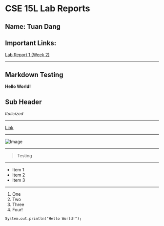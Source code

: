 # CSE 15L Lab Reports
## Name: Tuan Dang 


## **Important Links:**
[Lab Report 1 (Week 2)](lab-report-1-week-2.md)
***

## **Markdown Testing**

**Hello World!**

## Sub Header

*Italicized*

***

[Link](ucsd.edu)

***

![Image](https://user-images.githubusercontent.com/37556727/162475772-5366aec6-e01d-48f3-9654-337c759bf122.png)

***

> Testing

***

* Item 1
* Item 2
* Item 3

***

1. One
2. Two
3. Three
4. Four!

`System.out.println("Hello World!");`



